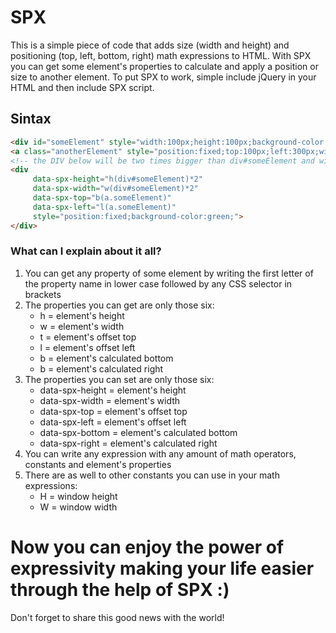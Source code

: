 # SPX
This is a simple piece of code that adds size (width and height) and positioning (top, left, bottom, right) math expressions to HTML. With SPX you can get some element's properties to calculate and apply a position or size to another element. To put SPX to work, simple include jQuery in your HTML and then include SPX script.

## Sintax
```html
<div id="someElement" style="width:100px;height:100px;background-color:blue;">
<a class="anotherElement" style="position:fixed;top:100px;left:300px;width:20px;height:20px;background-color:red;">
<!-- the DIV below will be two times bigger than div#someElement and will be placed below a.anotherElement !-->
<div
     data-spx-height="h(div#someElement)*2"
     data-spx-width="w(div#someElement)*2"
     data-spx-top="b(a.someElement)"
     data-spx-left="l(a.someElement)"
     style="position:fixed;background-color:green;">
</div>
```
### What can I explain about it all?
1. You can get any property of some element by writing the first letter of the property name in lower case followed by any CSS selector in brackets
2. The properties you can get are only those six:
    * h = element's height
    * w = element's width
    * t = element's offset top
    * l = element's offset left
    * b = element's calculated bottom
    * b = element's calculated right
3. The properties you can set are only those six:
    * data-spx-height = element's height
    * data-spx-width = element's width
    * data-spx-top = element's offset top
    * data-spx-left = element's offset left
    * data-spx-bottom = element's calculated bottom
    * data-spx-right = element's calculated right
4. You can write any expression with any amount of math operators, constants and element's properties
5. There are as well to other constants you can use in your math expressions: 
    * H = window height
    * W = window width

# Now you can enjoy the power of expressivity making your life easier through the help of SPX :)
Don't forget to share this good news with the world!


